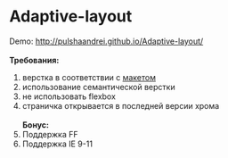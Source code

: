 # Adaptive-layout
Demo: http://pulshaandrei.github.io/Adaptive-layout/
</br>
</br>
<b>Требования:</b></br>
1. верстка в соответствии с [макетом](https://drive.google.com/#folders/0B3UA7wlxcI_-c2cwOTVyMXVHQ28)</br>
2. использование семантической верстки</br>
3. не использовать flexbox</br>
4. страничка открывается в последней версии хрома</br></br>
<b>Бонус:</b></br>
1. Поддержка FF</br>
2. Поддержка IE 9-11</br>
